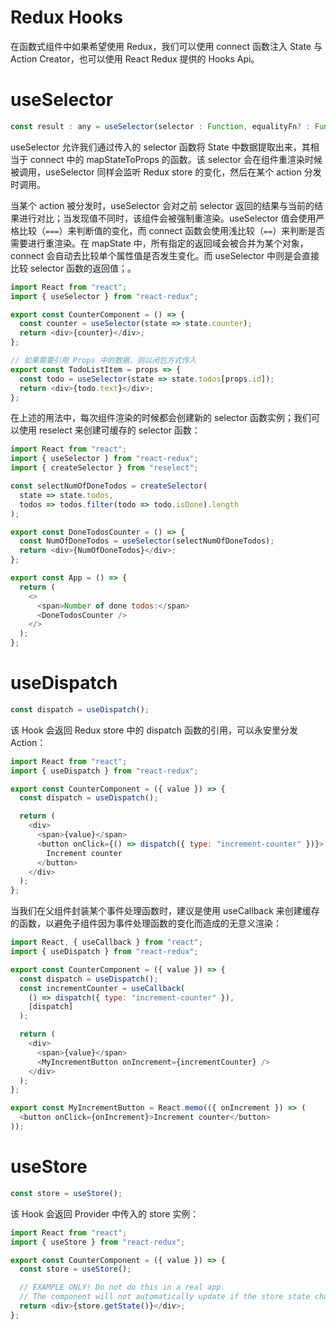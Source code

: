 # Redux Hooks

在函数式组件中如果希望使用 Redux，我们可以使用 connect 函数注入 State 与 Action Creator，也可以使用 React Redux 提供的 Hooks Api。

# useSelector

```js
const result : any = useSelector(selector : Function, equalityFn? : Function)
```

useSelector 允许我们通过传入的 selector 函数将 State 中数据提取出来，其相当于 connect 中的 mapStateToProps 的函数。该 selector 会在组件重渲染时候被调用，useSelector 同样会监听 Redux store 的变化，然后在某个 action 分发时调用。

当某个 action 被分发时，useSelector 会对之前 selector 返回的结果与当前的结果进行对比；当发现值不同时，该组件会被强制重渲染。useSelector 值会使用严格比较（`===`）来判断值的变化，而 connect 函数会使用浅比较（`==`）来判断是否需要进行重渲染。在 mapState 中，所有指定的返回域会被合并为某个对象，connect 会自动去比较单个属性值是否发生变化。而 useSelector 中则是会直接比较 selector 函数的返回值；。

```js
import React from "react";
import { useSelector } from "react-redux";

export const CounterComponent = () => {
  const counter = useSelector(state => state.counter);
  return <div>{counter}</div>;
};

// 如果需要引用 Props 中的数据，则以闭包方式传入
export const TodoListItem = props => {
  const todo = useSelector(state => state.todos[props.id]);
  return <div>{todo.text}</div>;
};
```

在上述的用法中，每次组件渲染的时候都会创建新的 selector 函数实例；我们可以使用 reselect 来创建可缓存的 selector 函数：

```js
import React from "react";
import { useSelector } from "react-redux";
import { createSelector } from "reselect";

const selectNumOfDoneTodos = createSelector(
  state => state.todos,
  todos => todos.filter(todo => todo.isDone).length
);

export const DoneTodosCounter = () => {
  const NumOfDoneTodos = useSelector(selectNumOfDoneTodos);
  return <div>{NumOfDoneTodos}</div>;
};

export const App = () => {
  return (
    <>
      <span>Number of done todos:</span>
      <DoneTodosCounter />
    </>
  );
};
```

# useDispatch

```js
const dispatch = useDispatch();
```

该 Hook 会返回 Redux store 中的 dispatch 函数的引用，可以永安里分发 Action：

```js
import React from "react";
import { useDispatch } from "react-redux";

export const CounterComponent = ({ value }) => {
  const dispatch = useDispatch();

  return (
    <div>
      <span>{value}</span>
      <button onClick={() => dispatch({ type: "increment-counter" })}>
        Increment counter
      </button>
    </div>
  );
};
```

当我们在父组件封装某个事件处理函数时，建议是使用 useCallback 来创建缓存的函数，以避免子组件因为事件处理函数的变化而造成的无意义渲染：

```js
import React, { useCallback } from "react";
import { useDispatch } from "react-redux";

export const CounterComponent = ({ value }) => {
  const dispatch = useDispatch();
  const incrementCounter = useCallback(
    () => dispatch({ type: "increment-counter" }),
    [dispatch]
  );

  return (
    <div>
      <span>{value}</span>
      <MyIncrementButton onIncrement={incrementCounter} />
    </div>
  );
};

export const MyIncrementButton = React.memo(({ onIncrement }) => (
  <button onClick={onIncrement}>Increment counter</button>
));
```

# useStore

```js
const store = useStore();
```

该 Hook 会返回 Provider 中传入的 store 实例：

```js
import React from "react";
import { useStore } from "react-redux";

export const CounterComponent = ({ value }) => {
  const store = useStore();

  // EXAMPLE ONLY! Do not do this in a real app.
  // The component will not automatically update if the store state changes
  return <div>{store.getState()}</div>;
};
```
